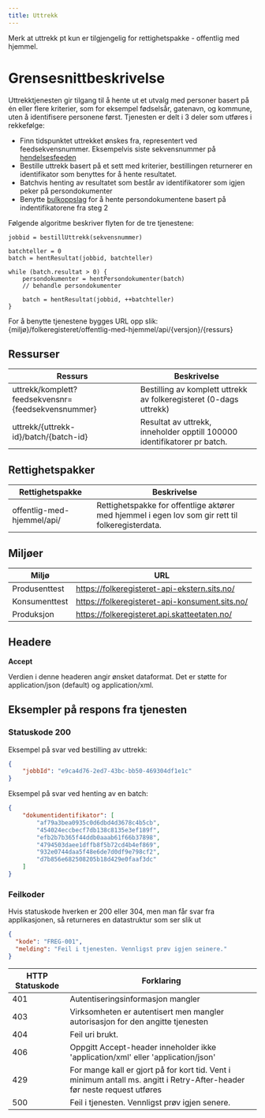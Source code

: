 ```yaml
---
title: Uttrekk
---
```


Merk at uttrekk pt kun er tilgjengelig for rettighetspakke - offentlig med hjemmel.

# Grensesnittbeskrivelse
Uttrekktjenesten gir tilgang til å hente ut et utvalg med personer basert på én eller flere kriterier, som for eksempel fødselsår, gatenavn, og kommune, uten å identifisere personene først.
Tjenesten er delt i 3 deler som utføres i rekkefølge:
   * Finn tidspunktet uttrekket ønskes fra, representert ved feedsekvensnummer. Eksempelvis siste sekvensnummer på [hendelsesfeeden](../hendelsesliste)
   * Bestille uttrekk basert på et sett med kriterier, bestillingen returnerer en identifikator som benyttes for å hente resultatet.
   * Batchvis henting av resultatet som består av identifikatorer som igjen peker på persondokumenter
   * Benytte [bulkoppslag](../oppslag) for å hente persondokumentene basert på indentifikatorene fra steg 2

Følgende algoritme beskriver flyten for de tre tjenestene:
```
jobbid = bestillUttrekk(sekvensnummer)

batchteller = 0
batch = hentResultat(jobbid, batchteller)

while (batch.resultat > 0) {
    persondokumenter = hentPersondokumenter(batch)
    // behandle persondokumenter

    batch = hentResultat(jobbid, ++batchteller)
}
```

For å benytte tjenestene bygges URL opp slik:
   {miljø}/folkeregisteret/offentlig-med-hjemmel/api/{versjon}/{ressurs}

## Ressurser
| Ressurs | Beskrivelse |
|---------|-------------|
|uttrekk/komplett?feedsekvensnr={feedsekvensnummer}| Bestilling av komplett uttrekk av folkeregisteret (0-dags uttrekk) |
|uttrekk/{uttrekk-id}/batch/{batch-id}| Resultat av uttrekk, inneholder opptill 100000 identifikatorer pr batch. |


## Rettighetspakker

| Rettighetspakke|Beskrivelse|
|----------------|-----------|
|offentlig-med-hjemmel/api/| Rettighetspakke for offentlige aktører med hjemmel i egen lov som gir rett til folkeregisterdata. |

## Miljøer

| Miljø | URL |
|-------|-----|
| Produsenttest| https://folkeregisteret-api-ekstern.sits.no/ |
| Konsumenttest | https://folkeregisteret-api-konsument.sits.no/ |
| Produksjon | https://folkeregisteret.api.skatteetaten.no/ |

## Headere

**Accept**

Verdien i denne headeren angir ønsket dataformat. Det er støtte for application/json (default) og application/xml.

## Eksempler på respons fra tjenesten

### Statuskode 200
Eksempel på svar ved bestilling av uttrekk:
```json
{
    "jobbId": "e9ca4d76-2ed7-43bc-bb50-469304df1e1c"
}
```

Eksempel på svar ved henting av en batch:
```json
{
    "dokumentidentifikator": [
        "af79a3bea0935c0d6dbd4d3678c4b5cb",
        "454024eccbecf7db138c8135e3ef189f",
        "efb2b7b365f44ddb0aaab61f66b37898",
        "4794503daee1dffb8f5b72cd4b4ef869",
        "932e0744daa5f48e6de7d0df9e798cf2",
        "d7b856e682508205b18d429e0faaf3dc"
    ]
}
```

### Feilkoder
Hvis statuskode hverken er 200 eller 304, men man får svar fra applikasjonen, så returneres en datastruktur som ser slik ut

```json
{
  "kode": "FREG-001",
  "melding": "Feil i tjenesten. Vennligst prøv igjen seinere."
}
```

| HTTP Statuskode |  Forklaring |
|----------|-------|
| 401 | Autentiseringsinformasjon mangler |
| 403 | Virksomheten er autentisert men mangler autorisasjon for den angitte tjenesten |
| 404 | Feil uri brukt. |
| 406 | Oppgitt Accept-header inneholder ikke 'application/xml' eller 'application/json' |
| 429 | For mange kall er gjort på for kort tid. Vent i minimum antall ms. angitt i Retry-After-header før neste request utføres |
| 500 | Feil i tjenesten. Vennligst prøv igjen senere. |